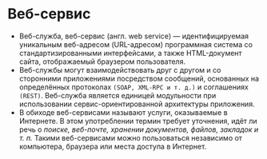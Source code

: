 # Веб-сервис
* Веб-служба, веб-сервис (англ. web service) — идентифицируемая уникальным веб-адресом (URL-адресом) программная система со стандартизированными интерфейсами, а также HTML-документ сайта, отображаемый браузером пользователя.
* Веб-службы могут взаимодействовать друг с другом и со сторонними приложениями посредством сообщений, основанных на определённых протоколах `(SOAP, XML-RPC и т. д.)` и соглашениях `(REST)`. 
  Веб-служба является единицей модульности при использовании сервис-ориентированной архитектуры приложения.
* В обиходе веб-сервисами называют услуги, оказываемые в Интернете.
  В этом употреблении термин требует уточнения, идёт ли речь о _поиске, веб-почте, хранении документов, файлов, закладок и т. п._ 
  Такими веб-сервисами можно пользоваться независимо от компьютера, браузера или места доступа в Интернет.
